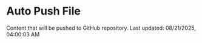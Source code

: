 # Auto Push File

Content that will be pushed to GitHub repository.
Last updated: 08/21/2025, 04:00:03 AM